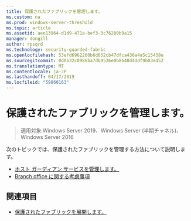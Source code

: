 ```yaml
---
title: 保護されたファブリックを管理します。
ms.custom: na
ms.prod: windows-server-threshold
ms.topic: article
ms.assetid: aee13964-d1d9-471a-bef3-3c76280b9a15
manager: dongill
author: rpsqrd
ms.technology: security-guarded-fabric
ms.openlocfilehash: 53efd6962260b6d052cb47dfca436a4a5c15438e
ms.sourcegitcommit: 0d0b32c8986ba7db9536e0b8648d4ddf9b03e452
ms.translationtype: MT
ms.contentlocale: ja-JP
ms.lasthandoff: 04/17/2019
ms.locfileid: "59860163"
---
```

# <a name="managing-a-guarded-fabric"></a>保護されたファブリックを管理します。

> 適用対象:Windows Server 2019、Windows Server (半期チャネル)、Windows Server 2016

次のトピックでは、保護されたファブリックを管理する方法について説明します。

- [ホスト ガーディアン サービスを管理します。](guarded-fabric-manage-hgs.md)
- [Branch office に関する考慮事項](guarded-fabric-manage-branch-office.md)

## <a name="see-also"></a>関連項目

- [保護されたファブリックを展開します。](guarded-fabric-deploying-hgs-overview.md)
